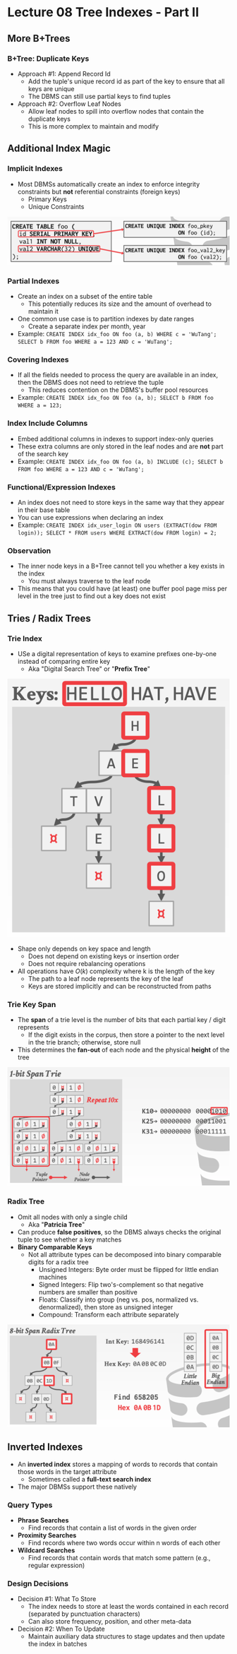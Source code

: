 # Lecture 08 Tree Indexes - Part II

## More B+Trees

### B+Tree: Duplicate Keys

* Approach #1: Append Record Id
  * Add the tuple's unique record id as part of the key to ensure that all keys are unique
  * The DBMS can still use partial keys to find tuples
* Approach #2: Overflow Leaf Nodes
  * Allow leaf nodes to spill into overflow nodes that contain the duplicate keys
  * This is more complex to maintain and modify

## Additional Index Magic

### Implicit Indexes

* Most DBMSs automatically create an index to enforce integrity constraints but **not** referential constraints (foreign keys)
  * Primary Keys
  * Unique Constraints

![implicit_indexes](images/lecture08-trees2/implicit_indexes.png)

### Partial Indexes

* Create an index on a subset of the entire table
  * This potentially reduces its size and the amount of overhead to maintain it
* One common use case is to partition indexes by date ranges
  * Create a separate index per month, year
* Example: `CREATE INDEX idx_foo ON foo (a, b) WHERE c = 'WuTang'; SELECT b FROM foo WHERE a = 123 AND c = 'WuTang';`

### Covering Indexes

* If all the fields needed to process the query are available in an index, then the DBMS does not need to retrieve the tuple
  * This reduces contention on the DBMS's buffer pool resources
* Example: `CREATE INDEX idx_foo ON foo (a, b); SELECT b FROM foo WHERE a = 123;`

### Index Include Columns

* Embed additional columns in indexes to support index-only queries
* These extra columns are only stored in the leaf nodes and are **not** part of the search key
* Example: `CREATE INDEX idx_foo ON foo (a, b) INCLUDE (c); SELECT b FROM foo WHERE a = 123 AND c = 'WuTang';`

### Functional/Expression Indexes

* An index does not need to store keys in the same way that they appear in their base table
* You can use expressions when declaring an index
* Example: `CREATE INDEX idx_user_login ON users (EXTRACT(dow FROM login)); SELECT * FROM users WHERE EXTRACT(dow FROM login) = 2;`

### Observation

* The inner node keys in a B+Tree cannot tell you whether a key exists in the index
  * You must always traverse to the leaf node
* This means that you could have (at least) one buffer pool page miss per level in the tree just to find out a key does not exist

## Tries / Radix Trees

### Trie Index

* USe a digital representation of keys to examine prefixes one-by-one instead of comparing entire key
  * Aka "Digital Search Tree" or "**Prefix Tree**"

![trie_index](images/lecture08-trees2/trie_index.png)

* Shape only depends on key space and length
  * Does not depend on existing keys or insertion order
  * Does not require rebalancing operations
* All operations have $O(k)$ complexity where k is the length of the key
  * The path to a leaf node represents the key of the leaf
  * Keys are stored implicitly and can be reconstructed from paths

### Trie Key Span

* The **span** of a trie level is the number of bits that each partial key / digit represents
  * If the digit exists in the corpus, then store a pointer to the next level in the trie branch; otherwise, store null
* This determines the **fan-out** of each node and the physical **height** of the tree

![1_bit_span_trie](images/lecture08-trees2/1_bit_span_trie.png)

### Radix Tree

* Omit all nodes with only a single child
  * Aka "**Patricia Tree**"
* Can produce **false positives**, so the DBMS always checks the original tuple to see whether a key matches
* **Binary Comparable Keys**
  * Not all attribute types can be decomposed into binary comparable digits for a radix tree
    * Unsigned Integers: Byte order must be flipped for little endian machines
    * Signed Integers: Flip two's-complement so that negative numbers are smaller than positive
    * Floats: Classify into group (neg vs. pos, normalized vs. denormalized), then store as unsigned integer
    * Compound: Transform each attribute separately

![8_bit_span_radix_tree](images/lecture08-trees2/8_bit_span_radix_tree.png)

## Inverted Indexes

* An **inverted index** stores a mapping of words to records that contain those words in the target attribute
  * Sometimes called a **full-text search index**
* The major DBMSs support these natively

### Query Types

* **Phrase Searches**
  * Find records that contain a list of words in the given order
* **Proximity Searches**
  * Find records where two words occur within n words of each other
* **Wildcard Searches**
  * Find records that contain words that match some pattern (e.g., regular expression)

### Design Decisions

* Decision #1: What To Store
  * The index needs to store at least the words contained in each record (separated by punctuation characters)
  * Can also store frequency, position, and other meta-data
* Decision #2: When To Update
  * Maintain auxiliary data structures to stage updates and then update the index in batches